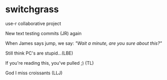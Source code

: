 # switchgrass

use-r collaborative project

New text testing commits (JR) again

When James says jump, we say: *"Wait a minute, are you sure about this?"*

Still think PC's are stupid...(LBE)

If you're reading this, you've pulled ;)  (TL)

God I miss croissants (LLJ)